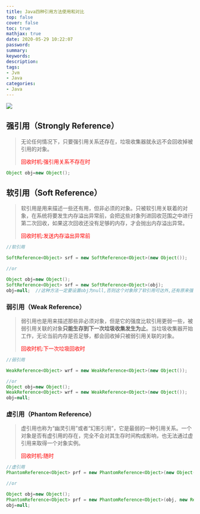 ```yaml
---
title: Java四种引用方法使用和对比
top: false
cover: false
toc: true
mathjax: true
date: 2020-05-29 10:22:07
password:
summary:
keywords:
description:
tags:
- Jvm
- Java
categories:
- Java
---
```




![](http://cdn.mjava.top/blog/20200526225718)

## 强引用（Strongly Reference）

> 无论任何情况下，只要强引用关系还存在，垃圾收集器就永远不会回收掉被引用的对象。
>
> <font color=red>回收时机:强引用关系不存在时</font>

```java
Object obj=new Object();
```



## 软引用（Soft Reference）

> 软引用是用来描述一些还有用，但非必须的对象。只被软引用关联着的对象，在系统将要发生内存溢出异常前，会把这些对象列进回收范围之中进行第二次回收，如果这次回收还没有足够的内存，才会抛出内存溢出异常。
>
> <font color=red>回收时机:发送内存溢出异常前</font>

```java
//软引用

SoftReference<Object> srf = new SoftReference<Object>(new Object());

//or

Object obj=new Object();
SoftReference<Object> srf = new SoftReference<Object>(obj);
obj=null;  //这种方法一定要设置obj为null,否则这个对象除了软引用可达外,还有原来强引用也可达
```



### 弱引用（Weak Reference）

> 弱引用也是用来描述那些非必须对象，但是它的强度比软引用更弱一些，被弱引用关联的对象**只能生存到下一次垃圾收集发生为止**。当垃圾收集器开始工作，无论当前内存是否足够，都会回收掉只被弱引用关联的对象。
>
> <font color=red>回收时机:下一次垃圾回收时</font>

```java
//弱引用

WeakReference<Object> wrf = new WeakReference<Object>(new Object());

//or
Object obj=new Object();
WeakReference<Object> wrf = new WeakReference<Object>(new Object());
obj=null;
```



### 虚引用（Phantom Reference）

> 虚引用也称为“幽灵引用”或者“幻影引用”，它是最弱的一种引用关系。一个对象是否有虚引用的存在，完全不会对其生存时间构成影响，也无法通过虚引用来取得一个对象实例。
>
> <font color=red>回收时机:随时</font>

```java
//虚引用
PhantomReference<Object> prf = new PhantomReference<Object>(new Object(), new ReferenceQueue<>());

//or

Object obj=new Object();
PhantomReference<Object> prf = new PhantomReference<Object>(obj, new ReferenceQueue<>());
obj=null;
```
